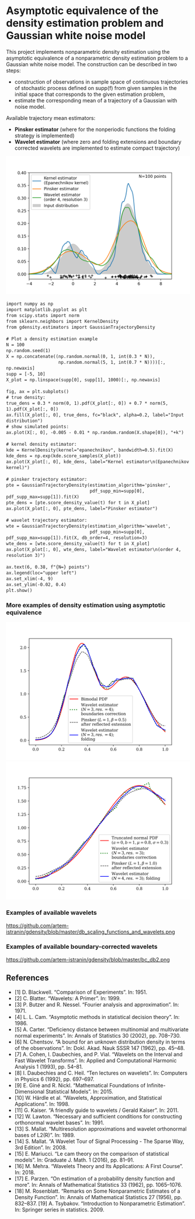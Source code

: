 # Asymptotic equivalence of the density estimation problem and Gaussian white noise model

This project implements nonparametric density estimation using the asymptotic equivalence of a nonparametric density estimation problem to a Gaussian white noise model. The construction can be described in two steps:
- construction of observations in sample space of continuous trajectories of stochastic process defined on supp(f) from given samples in the initial space that corresponds to the given estimation problem,
- estimate the corresponding mean of a trajectory of a Gaussian with noise model.

Available trajectory mean estimators:
- **Pinsker estimator** (where for the nonperiodic functions the folding strategy is implemented)
- **Wavelet estimator** (where zero and folding extensions and boundary corrected wavelets are implemented to estimate compact trajectory)

![alt text](https://github.com/artem-istranin/gdensity/blob/master/kernel_pinsker_wavelet_example.png)

```
import numpy as np
import matplotlib.pyplot as plt
from scipy.stats import norm
from sklearn.neighbors import KernelDensity
from gdensity.estimators import GaussianTrajectoryDensity

# Plot a density estimation example
N = 100
np.random.seed(1)
X = np.concatenate((np.random.normal(0, 1, int(0.3 * N)),
                    np.random.normal(5, 1, int(0.7 * N))))[:, np.newaxis]
supp = [-5, 10]
X_plot = np.linspace(supp[0], supp[1], 1000)[:, np.newaxis]

fig, ax = plt.subplots()
# true density:
true_dens = 0.3 * norm(0, 1).pdf(X_plot[:, 0]) + 0.7 * norm(5, 1).pdf(X_plot[:, 0])
ax.fill(X_plot[:, 0], true_dens, fc="black", alpha=0.2, label="Input distribution")
# show simulated points:
ax.plot(X[:, 0], -0.005 - 0.01 * np.random.random(X.shape[0]), "+k")

# kernel density estimator:
kde = KernelDensity(kernel="epanechnikov", bandwidth=0.5).fit(X)
kde_dens = np.exp(kde.score_samples(X_plot))
ax.plot(X_plot[:, 0], kde_dens, label="Kernel estimator\n(Epanechnikov kernel)")

# pinsker trajectory estimator:
pte = GaussianTrajectoryDensity(estimation_algorithm='pinsker',
                                pdf_supp_min=supp[0], pdf_supp_max=supp[1]).fit(X)
pte_dens = [pte.score_density_value(t) for t in X_plot]
ax.plot(X_plot[:, 0], pte_dens, label="Pinsker estimator")

# wavelet trajectory estimator:
wte = GaussianTrajectoryDensity(estimation_algorithm='wavelet',
                                pdf_supp_min=supp[0], pdf_supp_max=supp[1]).fit(X, db_order=4, resolution=3)
wte_dens = [wte.score_density_value(t) for t in X_plot]
ax.plot(X_plot[:, 0], wte_dens, label="Wavelet estimator\n(order 4, resolution 3)")

ax.text(6, 0.38, f"{N=} points")
ax.legend(loc="upper left")
ax.set_xlim(-4, 9)
ax.set_ylim(-0.02, 0.4)
plt.show()
```

### More examples of density estimation using asymptotic equivalence
![alt text](https://github.com/artem-istranin/gdensity/blob/master/bimodal_pdf_estimators.png)
![alt text](https://github.com/artem-istranin/gdensity/blob/master/truncnorm_pdf_estimators.png)

### Examples of available wavelets
https://github.com/artem-istranin/gdensity/blob/master/db_scaling_functions_and_wavelets.png

### Examples of available boundary-corrected wavelets
https://github.com/artem-istranin/gdensity/blob/master/bc_db2.png

## References
- [1] D. Blackwell. “Comparison of Experiments”. In: 1951.
- [2] C. Blatter. “Wavelets: A Primer”. In: 1999.
- [3] P. Butzer and R. Nessel. “Fourier analysis and approximation”. In: 1971.
- [4] L. L. Cam. “Asymptotic methods in statistical decision theory”. In: 1986.
- [5] A. Carter. “Deficiency distance between multinomial and multivariate normal experiments”. In: Annals of Statistics 30 (2002), pp. 708–730.
- [6] N. Chentsov. “A bound for an unknown distribution density in terms of the observations”. In: Dokl. Akad. Nauk SSSR 147 (1962), pp. 45–48.
- [7] A. Cohen, I. Daubechies, and P. Vial. “Wavelets on the Interval and Fast Wavelet Transforms”. In: Applied and Computational Harmonic Analysis 1 (1993), pp. 54–81.
- [8] I. Daubechies and C. Heil. “Ten lectures on wavelets”. In: Computers in Physics 6 (1992), pp. 697–697.
- [9] E. Giné and R. Nickl. “Mathematical Foundations of Infinite-Dimensional Statistical Models”. In: 2015.
- [10] W. Härdle et al. “Wavelets, Approximation, and Statistical Applications”. In: 1998.
- [11] G. Kaiser. “A friendly guide to wavelets / Gerald Kaiser”. In: 2011.
- [12] W. Lawton. “Necessary and sufficient conditions for constructing orthonormal wavelet bases”. In: 1991.
- [13] S. Mallat. “Multiresolution approximations and wavelet orthonormal bases of L2(R)”. In: 1989.
- [14] S. Mallat. “A Wavelet Tour of Signal Processing - The Sparse Way, 3rd Edition”. In: 2008.
- [15] E. Mariucci. “Le cam theory on the comparison of statistical models”. In: Graduate J. Math. 1 (2016), pp. 81–91.
- [16] M. Mehra. “Wavelets Theory and Its Applications: A First Course”. In: 2018.
- [17] E. Parzen. “On estimation of a probability density function and more”. In: Annals of Mathematical Statistics 33 (1962), pp. 1065–1076.
- [18] M. Rosenblatt. “Remarks on Some Nonparametric Estimates of a Density Function”. In: Annals of Mathematical Statistics 27 (1956), pp. 832–837.
[19] A. Tsybakov. “Introduction to Nonparametric Estimation”. In: Springer series in statistics. 2009.
